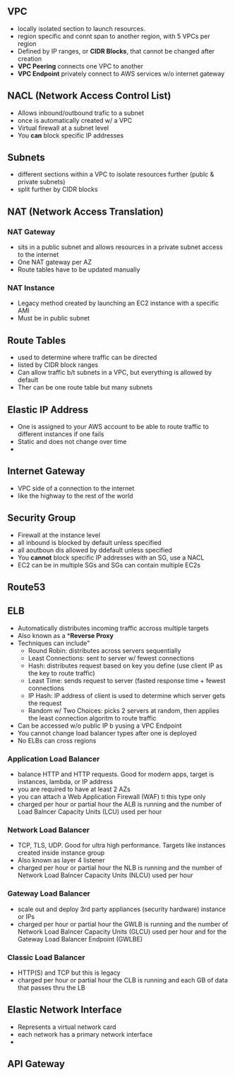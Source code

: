 ## VPC
- locally isolated section to launch resources.
- region specific and connt span to another region, with 5 VPCs per region
- Defined by IP ranges, or **CIDR Blocks**, that cannot be changed after creation
- **VPC Peering** connects one VPC to another
- **VPC Endpoint** privately connect to AWS services w/o internet gateway

## NACL (Network Access Control List)
- Allows inbound/outbound trafic to a subnet
- once is automatically created w/ a VPC
- Virtual firewall at a subnet level
- You **can** block specific IP addresses

## Subnets
- different sections within a VPC to isolate resources further (publc & private subnets)
- split further by CIDR blocks

## NAT (Network Access Translation)
### NAT Gateway
- sits in a public subnet and allows resources in a private subnet access to the internet
- One NAT gateway per AZ
- Route tables have to be updated manually

### NAT Instance
- Legacy method created by launching an EC2 instance with a specific AMI
- Must be in public subnet

## Route Tables
- used to determine where traffic can be directed
- listed by CIDR block ranges
- Can allow traffic b/t subnets in a VPC, but everything is allowed by default
- Ther can be one route table but many subnets

## Elastic IP Address
- One is assigned to your AWS account to be able to route traffic to different instances if one fails
- Static and does not change over time
- 
## Internet Gateway
- VPC side of a connection to the internet
- like the highway to the rest of the world

## Security Group
- Firewall at the instance level
- all inbound is blocked by default unless specified
- all aoutboun dis allowed by ddefault unless specified
- You **cannot** block specific IP addresses with an SG, use a NACL
- EC2 can be in multiple SGs and SGs can contain multiple EC2s 

## Route53
## ELB
- Automatically distributes incoming traffic accross multiple targets
- Also known as a ***Reverse Proxy**
- Techniques can include"
    - Round Robin: distributes across servers sequentially
    - Least Connections: sent to server w/ fewest connections 
    - Hash: distributes request based on key you define (use client IP as the key to route traffic)
    - Least Time: sends request to server (fasted response time + fewest connections
    - IP Hash: IP address of client is used to determine which server gets the request
    - Random w/ Two Choices: picks 2 servers at random, then applies the least connection algoritm to route traffic
- Can be accessed w/o public IP b yusing a VPC Endpoint
- You cannot change load balancer types after one is deployed
- No ELBs can cross regions
### Application Load Balancer
- balance HTTP and HTTP requests. Good for modern apps, target is instances, lambda, or IP address
- you are required to have at least 2 AZs
- you can attach a Web Application Firewall (WAF) ti this type only
- charged per hour or partial hour the ALB is running and the number of Load Balncer Capacity Units (LCU) used per hour
### Network Load Balancer
- TCP, TLS, UDP. Good for ultra high performance. Targets like instances created inside instance group
- Also known as layer 4 listener
- charged per hour or partial hour the NLB is running and the number of Network Load Balncer Capacity Units (NLCU) used per hour
### Gateway Load Balancer
- scale out and deploy 3rd party appliances (security hardware) instance or IPs
- charged per hour or partial hour the GWLB is running and the number of Network Load Balncer Capacity Units (GLCU) used per hour and for the Gateway Load Balancer Endpoint (GWLBE)
### Classic Load Balancer
- HTTP(S) and TCP but this is legacy
- charged per hour or partial hour the CLB is running and each GB of data that passes thru the LB

## Elastic Network Interface
- Represents a virtual network card
- each network has a primary network interface
- 

## API Gateway
